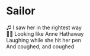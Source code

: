 # Sailor
♫ 
I saw her in the rightest way <br>
🎵🎶
Looking like Anne Hathaway <br>
Laughing while she hit her pen <br>
And coughed, and coughed
<!-- And then, she came up to my knees
Begging, baby, would you please?
Do the things you said you'd do to me, to me !-->

